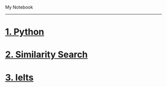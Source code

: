 My Notebook
***
# [1. Python](python/route.md)
# [2. Similarity Search](similarity_search/route.md)
# [3. Ielts](ielts/route.md)